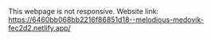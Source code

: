 This webpage is not responsive.
Website link: https://6460bb068bb2216f86851d18--melodious-medovik-fec2d2.netlify.app/

